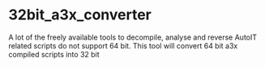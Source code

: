 # 32bit_a3x_converter
A lot of the freely available tools to decompile, analyse and reverse AutoIT related scripts do not support 64 bit. This tool will convert 64 bit a3x compiled scripts into 32 bit
